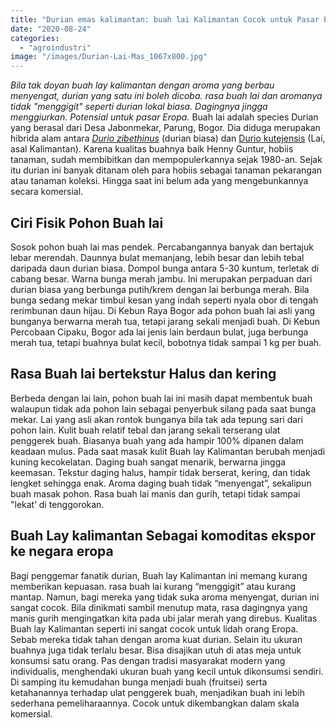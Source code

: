 ```yaml
---
title: "Durian emas kalimantan: buah lai Kalimantan Cocok untuk Pasar Eropa"
date: "2020-08-24"
categories: 
  - "agroindustri"
image: "/images/Durian-Lai-Mas_1067x800.jpg"
---
```


_Bila tak doyan buah lay kalimantan dengan aroma yang berbau menyengat, durian yang satu ini boleh dicoba. rasa buah lai dan aromanya tidak "menggigit" seperti durian lokal biasa. Dagingnya jingga menggiurkan. Potensial untuk pasar Eropa._ Buah lai adalah species Durian yang berasal dari Desa Jabonmekar, Parung, Bogor. Dia diduga merupakan hibrida alam antara [_Durio zibethinus_](http://localhost/mitra/topik/durian) (durian biasa) dan [Durio kutejensis](http://www.nparks.gov.sg/florafaunaweb/flora/7/2/7205) (Lai, asal Kalimantan). Karena kualitas buahnya baik Henny Guntur, hobiis tanaman, sudah membibitkan dan mempopulerkannya sejak 1980-an. Sejak itu durian ini banyak ditanam oleh para hobiis sebagai tanaman pekarangan atau tanaman koleksi. Hingga saat ini belum ada yang mengebunkannya secara komersial.

## Ciri Fisik Pohon Buah lai

Sosok pohon buah lai mas pendek. Percabangannya banyak dan bertajuk lebar merendah. Daunnya bulat memanjang, lebih besar dan lebih tebal daripada daun durian biasa. Dompol bunga antara 5-30 kuntum, terletak di cabang besar. Warna bunga merah jambu. Ini merupakan perpaduan dari durian biasa yang berbunga putih/krem dengan lai berbunga merah. Bila bunga sedang mekar timbul kesan yang indah seperti nyala obor di tengah rerimbunan daun hijau. Di Kebun Raya Bogor ada pohon buah lai asli yang bunganya berwarna merah tua, tetapi jarang sekali menjadi buah. Di Kebun Percobaan Cipaku, Bogor ada lai jenis lain berdaun bulat, juga berbunga merah tua, tetapi buahnya bulat kecil, bobotnya tidak sampai 1 kg per buah.

## Rasa Buah lai bertekstur Halus dan kering

Berbeda dengan lai lain, pohon buah lai ini masih dapat membentuk buah walaupun tidak ada pohon lain sebagai penyerbuk silang pada saat bunga mekar. Lai yang asli akan rontok bunganya bila tak ada tepung sari dari pohon lain. Kulit buah relatif tebal dan jarang sekali terserang ulat penggerek buah. Biasanya buah yang ada hampir 100% dipanen dalam keadaan mulus. Pada saat masak kulit Buah lay Kalimantan berubah menjadi kuning kecokelatan. Daging buah sangat menarik, berwarna jingga keemasan. Tekstur daging halus, hampir tidak berserat, kering, dan tidak lengket sehingga enak. Aroma daging buah tidak “menyengat”, sekalipun buah masak pohon. Rasa buah lai manis dan gurih, tetapi tidak sampai "lekat’ di tenggorokan.

## Buah Lay kalimantan Sebagai komoditas ekspor ke negara eropa

Bagi penggemar fanatik durian, Buah lay Kalimantan ini memang kurang memberikan kepuasan. rasa buah lai kurang “menggigit” atau kurang mantap. Namun, bagi mereka yang tidak suka aroma menyengat, durian ini sangat cocok. Bila dinikmati sambil menutup mata, rasa dagingnya yang manis gurih mengingatkan kita pada ubi jalar merah yang direbus. Kualitas Buah lay Kalimantan seperti ini sangat cocok untuk lidah orang Eropa. Sebab mereka tidak tahan dengan aroma kuat durian. Selain itu ukuran buahnya juga tidak terlalu besar. Bisa disajikan utuh di atas meja untuk konsumsi satu orang. Pas dengan tradisi masyarakat modern yang individualis, menghendaki ukuran buah yang kecil untuk dikonsumsi sendiri. Di samping itu kemudahan bunga menjadi buah (fruitsei) serta ketahanannya terhadap ulat penggerek buah, menjadikan buah ini lebih sederhana pemeliharaannya. Cocok untuk dikembangkan dalam skala komersial.
